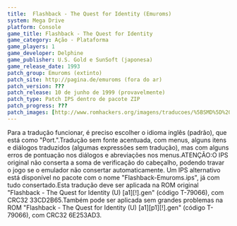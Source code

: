 ```yaml
---
title:  Flashback - The Quest for Identity (Emuroms)
system: Mega Drive
platform: Console
game_title: Flashback - The Quest for Identity
game_category: Ação - Plataforma
game_players: 1
game_developer: Delphine
game_publisher: U.S. Gold e SunSoft (japonesa)
game_release_date: 1993
patch_group: Emuroms (extinto)
patch_site: http://pagina.de/emuroms (fora do ar)
patch_version: ???
patch_release: 10 de junho de 1999 (provavelmente)
patch_type: Patch IPS dentro de pacote ZIP
patch_progress: ???
patch_images: [http://www.romhackers.org/imagens/traducoes/%5BSMD%5D%20Flashback%20-%20The%20Quest%20for%20Identity%20-%20Emuroms%20-%201.png,http://www.romhackers.org/imagens/traducoes/%5BSMD%5D%20Flashback%20-%20The%20Quest%20for%20Identity%20-%20Emuroms%20-%202.png,http://www.romhackers.org/imagens/traducoes/%5BSMD%5D%20Flashback%20-%20The%20Quest%20for%20Identity%20-%20Emuroms%20-%203.png]
---
```

Para a tradução funcionar, é preciso escolher o idioma inglês (padrão), que está como "Port.".Tradução sem fonte acentuada, com menus, alguns itens e diálogos traduzidos (algumas expressões sem tradução), mas com alguns erros de pontuação nos diálogos e abreviações nos menus.ATENÇÃO:O IPS original não conserta a soma de verificação do cabeçalho, podendo travar o jogo se o emulador não consertar automaticamente. Um IPS alternativo está disponível no pacote com o nome "Flashback-Emuroms.ips", já com tudo consertado.Esta tradução deve ser aplicada na ROM original "Flashback - The Quest for Identity (U) [a1][!].gen" (código T-79066), com CRC32 33CD2B65.Também pode ser aplicada sem grandes problemas na ROM "Flashback - The Quest for Identity (U) [a1][p1][!].gen" (código T-79066), com CRC32 6E253AD3.